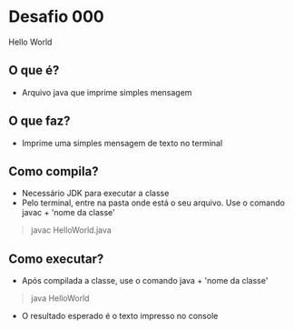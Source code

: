 # Desafio 000

Hello World

## O que é?

- Arquivo java que imprime simples mensagem

## O que faz?

- Imprime uma simples mensagem de texto no terminal

## Como compila?

- Necessário JDK para executar a classe
- Pelo terminal, entre na pasta onde está o seu arquivo. Use o comando javac + 'nome da classe'
> javac HelloWorld.java

## Como executar?

- Após compilada a classe, use o comando java + 'nome da classe'
> java HelloWorld
- O resultado esperado é o texto impresso no console

